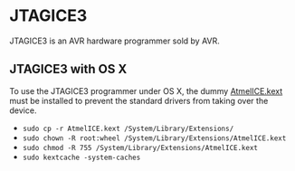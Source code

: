 # JTAGICE3

JTAGICE3 is an AVR hardware programmer sold by AVR.

## JTAGICE3 with OS X

To use the JTAGICE3 programmer under OS X, the dummy [AtmelICE.kext] must be installed to prevent the standard drivers from taking over the device.

- `sudo cp -r AtmelICE.kext /System/Library/Extensions/`
- `sudo chown -R root:wheel /System/Library/Extensions/AtmelICE.kext`
- `sudo chmod -R 755 /System/Library/Extensions/AtmelICE.kext`
- `sudo kextcache -system-caches`


[AtmelICE.kext]: http://www.avrfreaks.net/comment/1421981#comment-1421981
